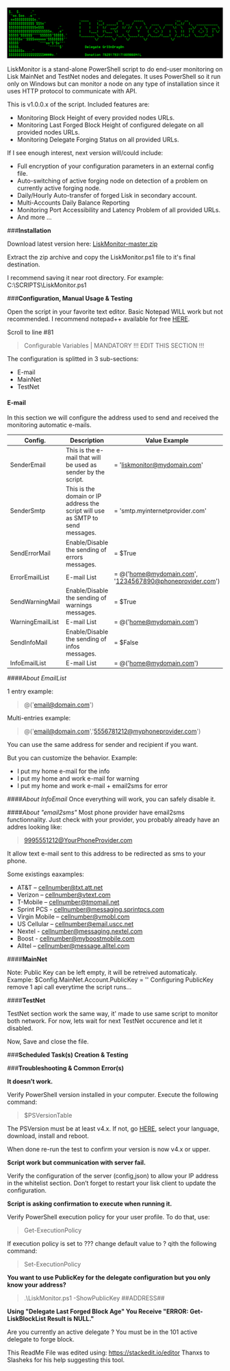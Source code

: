  ![##Images_README_Header##](./PNG/Header.png)

LiskMonitor is a stand-alone PowerShell script to do end-user monitoring on Lisk MainNet and TestNet nodes and delegates. It uses PowerShell so it run only on Windows but can monitor a node on any type of installation since it uses HTTP protocol to communicate with API.

This is v1.0.0.x of the script. Included features are:

 - Monitoring Block Height of every provided nodes URLs.
 - Monitoring Last Forged Block Height of configured delegate on all provided nodes URLs.
 - Monitoring Delegate Forging Status on all provided URLs.

If I see enough interest, next version will/could include:

 - Full encryption of your configuration parameters in an external config file.
 - Auto-switching of active forging node on detection of a problem on currently active forging node.
 - Daily/Hourly Auto-transfer of forged Lisk in secondary account.
 - Multi-Accounts Daily Balance Reporting
 - Monitoring Port Accessibility and Latency Problem of all provided URLs.
 - And more ...


###**Installation**

Download latest version here: [LiskMonitor-master.zip](https://github.com/Gr33nDrag0n69/LiskMonitor/archive/master.zip)

Extract the zip archive and copy the LiskMonitor.ps1 file to it's final destination.

I recommend saving it near root directory. For example: C:\SCRIPTS\LiskMonitor.ps1

###**Configuration, Manual Usage & Testing**

Open the script in your favorite text editor. Basic Notepad WILL work but not recommended. I recommend notepad++ available for free [HERE](https://notepad-plus-plus.org/).

Scroll to line #81

> Configurable Variables | MANDATORY !!! EDIT THIS SECTION !!!


The configuration is splitted in 3 sub-sections:

 - E-mail
 - MainNet
 - TestNet

#### **E-mail**

In this section we will configure the address used to send and received the monitoring automatic e-mails.

Config.          | Description                                                                    | Value Example
------------     | -------------                                                                  | -------------
SenderEmail      | This is the e-mail that will be used as sender by the script.                  | = 'liskmonitor@mydomain.com'
SenderSmtp       | This is the domain or IP address the script will use as SMTP to send messages. | = 'smtp.myinternetprovider.com'
SendErrorMail    | Enable/Disable the sending of errors messages.                                 | = $True
ErrorEmailList   | E-mail List                                                                    | = @('home@mydomain.com', '1234567890@phoneprovider.com')
SendWarningMail  | Enable/Disable the sending of warnings messages.                               | = $True
WarningEmailList | E-mail List                                                                    | = @('home@mydomain.com')
SendInfoMail     | Enable/Disable the sending of infos messages.                                  | = $False 
InfoEmailList    | E-mail List                                                                    | = @('home@mydomain.com')
 
####_About EmailList_

1 entry example:
> @('email@domain.com')

Multi-entries example:
> @('email@domain.com','5556781212@myphoneprovider.com')

You can use the same address for sender and recipient if you want.

But you can customize the behavior. Example:

 - I put my home e-mail for the info
 - I put my home and work e-mail for warning
 - I put my home and work e-mail + email2sms for error

####_About InfoEmail_
Once everything will work, you can safely disable it.

####_About "email2sms"_
Most phone provider have email2sms functionnality. Just check with your provider, you probably already have an addres looking like:
> 9995551212@YourPhoneProvider.com

It allow text e-mail sent to this address to be redirected as sms to your phone.

Some existings eaxamples:


* AT&T – cellnumber@txt.att.net
* Verizon – cellnumber@vtext.com
* T-Mobile – cellnumber@tmomail.net
* Sprint PCS - cellnumber@messaging.sprintpcs.com
* Virgin Mobile – cellnumber@vmobl.com
* US Cellular – cellnumber@email.uscc.net
* Nextel - cellnumber@messaging.nextel.com
* Boost - cellnumber@myboostmobile.com
* Alltel – cellnumber@message.alltel.com

 
####**MainNet**

Note:
Public Key can be left empty, it will be retreived automaticaly.
Example: $Config.MainNet.Account.PublicKey = ''
Configuring PublicKey remove 1 api call everytime the script runs...

####**TestNet**

TestNet section work the same way, it' made to use same script to monitor both network. For now, lets wait for next TestNet occurence and let it disabled.

Now, Save and close the file.

###**Scheduled Task(s) Creation & Testing**


###**Troubleshooting & Common Error(s)**

**It doesn’t work.**

Verify PowerShell version installed in your computer. Execute the following command:

> $PSVersionTable

The PSVersion must be at least v4.x.
If not, go [HERE](https://www.microsoft.com/en-us/download/details.aspx?id=40855), select your language, download, install and reboot.

When done re-run the test to confirm your version is now v4.x or upper.

**Script work but communication with server fail.**

Verify the configuration of the server (config,json) to allow your IP address in the whitelist section. Don’t forget to restart your lisk client to update the configuration.

**Script is asking confirmation to execute when running it.**

Verify PowerShell execution policy for your user profile. To do that, use:

> Get-ExecutionPolicy 

If execution policy is set to ??? change default value to ? qith the following command:

> Set-ExecutionPolicy

**You want to use PublicKey for the delegate configuration but you only know your address?**

> .\LiskMonitor.ps1 -ShowPublicKey ##ADDRESS##

**Using "Delegate Last Forged Block Age" You Receive "ERROR: Get-LiskBlockList Result is NULL."**

Are you currently an active delegate ? You must be in the 101 active delegate to forge block.



This ReadMe File was edited using: https://stackedit.io/editor
Thanxs to Slasheks for his help suggesting this tool.


